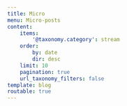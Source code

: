 ```yaml
---
title: Micro
menu: Micro-posts
content:
    items:
        '@taxonomy.category': stream
    order:
        by: date
        dir: desc
    limit: 10
    pagination: true
    url_taxonomy_filters: false
template: blog
routable: true
---
```


